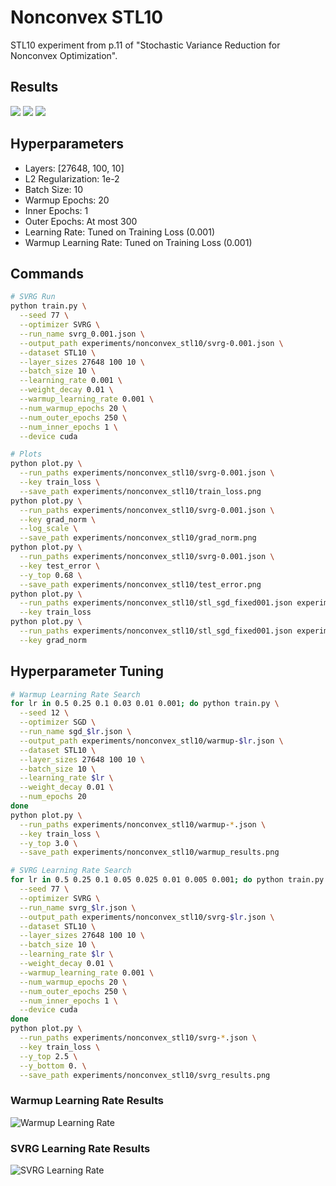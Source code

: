 # Nonconvex STL10

STL10 experiment from p.11 of "Stochastic Variance Reduction for Nonconvex Optimization".

## Results

![](train_loss.png)
![](grad_norm.png)
![](test_error.png)


## Hyperparameters

* Layers: [27648, 100, 10]
* L2 Regularization: 1e-2
* Batch Size: 10
* Warmup Epochs: 20
* Inner Epochs: 1
* Outer Epochs: At most 300
* Learning Rate: Tuned on Training Loss (0.001)
* Warmup Learning Rate: Tuned on Training Loss (0.001)


## Commands
```bash
# SVRG Run
python train.py \
  --seed 77 \
  --optimizer SVRG \
  --run_name svrg_0.001.json \
  --output_path experiments/nonconvex_stl10/svrg-0.001.json \
  --dataset STL10 \
  --layer_sizes 27648 100 10 \
  --batch_size 10 \
  --learning_rate 0.001 \
  --weight_decay 0.01 \
  --warmup_learning_rate 0.001 \
  --num_warmup_epochs 20 \
  --num_outer_epochs 250 \
  --num_inner_epochs 1 \
  --device cuda

# Plots
python plot.py \
  --run_paths experiments/nonconvex_stl10/svrg-0.001.json \
  --key train_loss \
  --save_path experiments/nonconvex_stl10/train_loss.png
python plot.py \
  --run_paths experiments/nonconvex_stl10/svrg-0.001.json \
  --key grad_norm \
  --log_scale \
  --save_path experiments/nonconvex_stl10/grad_norm.png
python plot.py \
  --run_paths experiments/nonconvex_stl10/svrg-0.001.json \
  --key test_error \
  --y_top 0.68 \
  --save_path experiments/nonconvex_stl10/test_error.png
python plot.py \
  --run_paths experiments/nonconvex_stl10/stl_sgd_fixed001.json experiments/nonconvex_stl10/stl_svrg.json \
  --key train_loss
python plot.py \
  --run_paths experiments/nonconvex_stl10/stl_sgd_fixed001.json experiments/nonconvex_stl10/stl_svrg.json \
  --key grad_norm 
```

## Hyperparameter Tuning

```bash
# Warmup Learning Rate Search
for lr in 0.5 0.25 0.1 0.03 0.01 0.001; do python train.py \
  --seed 12 \
  --optimizer SGD \
  --run_name sgd_$lr.json \
  --output_path experiments/nonconvex_stl10/warmup-$lr.json \
  --dataset STL10 \
  --layer_sizes 27648 100 10 \
  --batch_size 10 \
  --learning_rate $lr \
  --weight_decay 0.01 \
  --num_epochs 20
done
python plot.py \
  --run_paths experiments/nonconvex_stl10/warmup-*.json \
  --key train_loss \
  --y_top 3.0 \
  --save_path experiments/nonconvex_stl10/warmup_results.png

# SVRG Learning Rate Search
for lr in 0.5 0.25 0.1 0.05 0.025 0.01 0.005 0.001; do python train.py \
  --seed 77 \
  --optimizer SVRG \
  --run_name svrg_$lr.json \
  --output_path experiments/nonconvex_stl10/svrg-$lr.json \
  --dataset STL10 \
  --layer_sizes 27648 100 10 \
  --batch_size 10 \
  --learning_rate $lr \
  --weight_decay 0.01 \
  --warmup_learning_rate 0.001 \
  --num_warmup_epochs 20 \
  --num_outer_epochs 250 \
  --num_inner_epochs 1 \
  --device cuda
done
python plot.py \
  --run_paths experiments/nonconvex_stl10/svrg-*.json \
  --key train_loss \
  --y_top 2.5 \
  --y_bottom 0. \
  --save_path experiments/nonconvex_stl10/svrg_results.png
```

### Warmup Learning Rate Results
![Warmup Learning Rate](warmup_results.png "Warmup Learning Rate")

### SVRG Learning Rate Results
![SVRG Learning Rate](svrg_results.png "SVRG Learning Rate")
